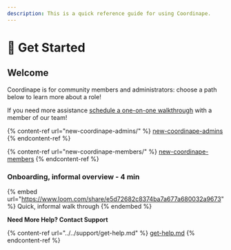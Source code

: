 ```yaml
---
description: This is a quick reference guide for using Coordinape.
---
```


# 🥳 Get Started

## Welcome

Coordinape is for community members and administrators: choose a path below to learn more about a role!

If you need more assistance [schedule a one-on-one walkthrough](https://coordinape.com/schedule-a-walkthrough) with a member of our team!

{% content-ref url="new-coordinape-admins/" %}
[new-coordinape-admins](new-coordinape-admins/)
{% endcontent-ref %}

{% content-ref url="new-coordinape-members/" %}
[new-coordinape-members](new-coordinape-members/)
{% endcontent-ref %}

### Onboarding, informal overview - 4 min

{% embed url="https://www.loom.com/share/e5d72682c8374ba7a677a680032a9673" %}
Quick, informal walk through
{% endembed %}

**Need More Help? Contact Support**

{% content-ref url="../../support/get-help.md" %}
[get-help.md](../../support/get-help.md)
{% endcontent-ref %}
